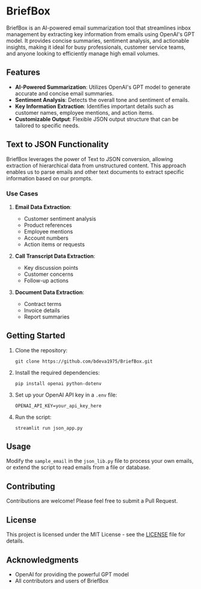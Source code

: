 # BriefBox

BriefBox is an AI-powered email summarization tool that streamlines inbox management by extracting key information from emails using OpenAI's GPT model. It provides concise summaries, sentiment analysis, and actionable insights, making it ideal for busy professionals, customer service teams, and anyone looking to efficiently manage high email volumes.

## Features

- **AI-Powered Summarization**: Utilizes OpenAI's GPT model to generate accurate and concise email summaries.
- **Sentiment Analysis**: Detects the overall tone and sentiment of emails.
- **Key Information Extraction**: Identifies important details such as customer names, employee mentions, and action items.
- **Customizable Output**: Flexible JSON output structure that can be tailored to specific needs.

## Text to JSON Functionality

BriefBox leverages the power of Text to JSON conversion, allowing extraction of hierarchical data from unstructured content. This approach enables us to parse emails and other text documents to extract specific information based on our prompts.

### Use Cases

1. **Email Data Extraction**: 
   - Customer sentiment analysis
   - Product references
   - Employee mentions
   - Account numbers
   - Action items or requests

2. **Call Transcript Data Extraction**:
   - Key discussion points
   - Customer concerns
   - Follow-up actions

3. **Document Data Extraction**:
   - Contract terms
   - Invoice details
   - Report summaries

## Getting Started

1. Clone the repository:
   ```
   git clone https://github.com/bdeva1975/BriefBox.git
   ```

2. Install the required dependencies:
   ```
   pip install openai python-dotenv
   ```

3. Set up your OpenAI API key in a `.env` file:
   ```
   OPENAI_API_KEY=your_api_key_here
   ```

4. Run the script:
   ```
   streamlit run json_app.py
   ```

## Usage

Modify the `sample_email` in the `json_lib.py` file to process your own emails, or extend the script to read emails from a file or database.

## Contributing

Contributions are welcome! Please feel free to submit a Pull Request.

## License

This project is licensed under the MIT License - see the [LICENSE](LICENSE) file for details.

## Acknowledgments

- OpenAI for providing the powerful GPT model
- All contributors and users of BriefBox
